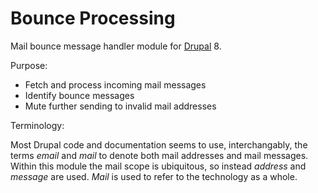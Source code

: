 Bounce Processing
=================

Mail bounce message handler module for [Drupal](http://drupal.org/) 8.

Purpose:

- Fetch and process incoming mail messages
- Identify bounce messages
- Mute further sending to invalid mail addresses

Terminology:

Most Drupal code and documentation seems to use, interchangably, the terms
_email_ and _mail_ to denote both mail addresses and mail messages. Within
this module the mail scope is ubiquitous, so instead _address_ and _message_
are used. _Mail_ is used to refer to the technology as a whole.
